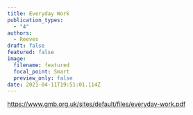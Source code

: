 ```yaml
---
title: Everyday Work
publication_types:
  - "4"
authors:
  - Reeves
draft: false
featured: false
image:
  filename: featured
  focal_point: Smart
  preview_only: false
date: 2021-04-11T19:51:01.114Z
---
```

https://www.gmb.org.uk/sites/default/files/everyday-work.pdf